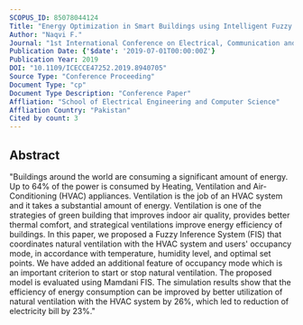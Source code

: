 ```yaml
---
SCOPUS_ID: 85078044124
Title: "Energy Optimization in Smart Buildings using Intelligent Fuzzy Ventilation"
Author: "Naqvi F."
Journal: "1st International Conference on Electrical, Communication and Computer Engineering, ICECCE 2019"
Publication Date: {'$date': '2019-07-01T00:00:00Z'}
Publication Year: 2019
DOI: "10.1109/ICECCE47252.2019.8940705"
Source Type: "Conference Proceeding"
Document Type: "cp"
Document Type Description: "Conference Paper"
Affliation: "School of Electrical Engineering and Computer Science"
Affliation Country: "Pakistan"
Cited by count: 3
---
```


## Abstract
"Buildings around the world are consuming a significant amount of energy. Up to 64% of the power is consumed by Heating, Ventilation and Air-Conditioning (HVAC) appliances. Ventilation is the job of an HVAC system and it takes a substantial amount of energy. Ventilation is one of the strategies of green building that improves indoor air quality, provides better thermal comfort, and strategical ventilations improve energy efficiency of buildings. In this paper, we proposed a Fuzzy Inference System (FIS) that coordinates natural ventilation with the HVAC system and users' occupancy mode, in accordance with temperature, humidity level, and optimal set points. We have added an additional feature of occupancy mode which is an important criterion to start or stop natural ventilation. The proposed model is evaluated using Mamdani FIS. The simulation results show that the efficiency of energy consumption can be improved by better utilization of natural ventilation with the HVAC system by 26%, which led to reduction of electricity bill by 23%."
